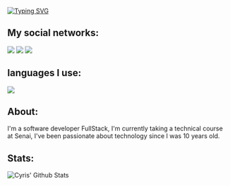 
[![Typing SVG](https://readme-typing-svg.herokuapp.com/?color=00bfbf&size=35&center=true&vCenter=true&width=1000&lines=HELLO,+MY+NAME+is+João+Bauer;I'm+17+years+old;I+from+Brasil,+SC;I+study+systems+development+at+Senai;Be+Welcome!+:%29)](https://git.io/typing-svg)


## My social networks:
<div> 
  <a href="https://www.instagram.com/joaobauer04/" target="_blank"><img src="https://img.shields.io/badge/-Instagram-%23E4405F?style=for-the-badge&logo=instagram&logoColor=white" target="_blank"></a>
  <a href = "joaopedrobauer04@gmail.com"><img src="https://img.shields.io/badge/-Gmail-%23333?style=for-the-badge&logo=gmail&logoColor=white" target="_blank"></a>
  <a href="https://www.linkedin.com/in/jo%C3%A3o-pedro-bauer-calestini-19179a233/" target="_blank"><img src="https://img.shields.io/badge/-LinkedIn-%230077B5?style=for-the-badge&logo=linkedin&logoColor=white" target="_blank"></a> 

<br>


  ## languages I use:
  <img src="https://skillicons.dev/icons?i=vue,nuxtjs,js,ts,html,css,tailwind,graphql,react,java,git,threejs" />

<br/>

## About:
I'm a software developer FullStack, I'm currently taking a technical course at Senai, I've been passionate about technology since I was 10 years old.

</div>

## Stats:

![Cyris' Github Stats](https://github-readme-stats.vercel.app/api?username=Joaobauer04&hide=contribs,prs&show_icons=true&bg_color=0d1116&title_color=ce09ec&text_color=a4aacb&icon_color=007ec6)


